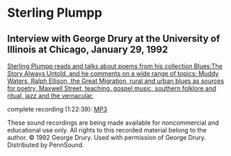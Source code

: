 Sterling Plumpp
===============

Interview with George Drury at the University of Illinois at Chicago, January 29, 1992
--------------------------------------------------------------------------------------

[Sterling Plumpp reads and talks about poems from his collection Blues:The Story Always Untold, and he comments on a wide range of topics: Muddy Waters, Ralph Ellison, the Great Migration, rural and urban blues as sources for poetry, Maxwell Street, teaching, gospel music, southern folklore and ritual, jazz and the vernacular.]()

complete recording (1:22:39): [MP3](https://media.sas.upenn.edu/pennsound/authors/Plumpp/Plumpp-Sterling_Interview-with-George-Drury_University-of-Illinois-at-Chicago_1-29-1992.mp3)

  

These sound recordings are being made available for noncommercial and educational use only.
All rights to this recorded material belong to the author. © 1992 George Drury.
Used with permission of George Drury. Distributed by PennSound.
